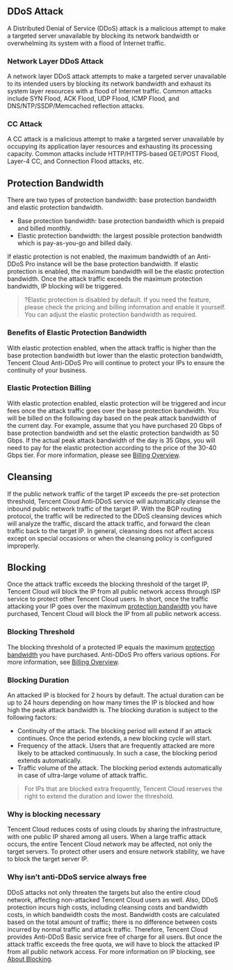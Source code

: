 ## DDoS Attack
A Distributed Denial of Service (DDoS) attack is a malicious attempt to make a targeted server unavailable by blocking its network bandwidth or overwhelming its system with a flood of Internet traffic. 
### Network Layer DDoS Attack 
A network layer DDoS attack attempts to make a targeted server unavailable to its intended users by blocking its network bandwidth and exhaust its system layer resources with a flood of Internet traffic. 
Common attacks include SYN Flood, ACK Flood, UDP Flood, ICMP Flood, and DNS/NTP/SSDP/Memcached reflection attacks. 
### CC Attack 
A CC attack is a malicious attempt to make a targeted server unavailable by occupying its application layer resources and exhausting its processing capacity. 
Common attacks include HTTP/HTTPS-based GET/POST Flood, Layer-4 CC, and Connection Flood attacks, etc.
<span id="fhfz"></span>
## Protection Bandwidth
There are two types of protection bandwidth: base protection bandwidth and elastic protection bandwidth. 
- Base protection bandwidth: base protection bandwidth which is prepaid and billed monthly. 
- Elastic protection bandwidth: the largest possible protection bandwidth which is pay-as-you-go and billed daily. 

If elastic protection is not enabled, the maximum bandwidth of an Anti-DDoS Pro instance will be the base protection bandwidth. If elastic protection is enabled, the maximum bandwidth will be the elastic protection bandwidth. Once the attack traffic exceeds the maximum protection bandwidth, IP blocking will be triggered. 
>?Elastic protection is disabled by default. If you need the feature, please check the pricing and billing information and enable it yourself. You can adjust the elastic protection bandwidth as required. 
### Benefits of Elastic Protection Bandwidth 
With elastic protection enabled, when the attack traffic is higher than the base protection bandwidth but lower than the elastic protection bandwidth, Tencent Cloud Anti-DDoS Pro will continue to protect your IPs to ensure the continuity of your business. 
### Elastic Protection Billing 
With elastic protection enabled, elastic protection will be triggered and incur fees once the attack traffic goes over the base protection bandwidth. You will be billed on the following day based on the peak attack bandwidth of the current day. 
For example, assume that you have purchased 20 Gbps of base protection bandwidth and set the elastic protection bandwidth as 50 Gbps. If the actual peak attack bandwidth of the day is 35 Gbps, you will need to pay for the elastic protection according to the price of the 30-40 Gbps tier. 
For more information, please see [Billing Overview](https://intl.cloud.tencent.com/document/product/1029/31747). 
## Cleansing
If the public network traffic of the target IP exceeds the pre-set protection threshold, Tencent Cloud Anti-DDoS service will automatically cleanse the inbound public network traffic of the target IP. With the BGP routing protocol, the traffic will be redirected to the DDoS cleansing devices which will analyze the traffic, discard the attack traffic, and forward the clean traffic back to the target IP. 
In general, cleansing does not affect access except on special occasions or when the cleansing policy is configured improperly. 
## Blocking
Once the attack traffic exceeds the blocking threshold of the target IP, Tencent Cloud will block the IP from all public network access through ISP service to protect other Tencent Cloud users. In short, once the traffic attacking your IP goes over the maximum [protection bandwidth](#fhfz) you have purchased, Tencent Cloud will block the IP from all public network access.
### Blocking Threshold 
The blocking threshold of a protected IP equals the maximum [protection bandwidth](#fhfz) you have purchased. Anti-DDoS Pro offers various options. For more information, see [Billing Overview](https://intl.cloud.tencent.com/document/product/1029/31747). 
### Blocking Duration 
An attacked IP is blocked for 2 hours by default. The actual duration can be up to 24 hours depending on how many times the IP is blocked and how high the peak attack bandwidth is. 
The blocking duration is subject to the following factors: 
- Continuity of the attack. The blocking period will extend if an attack continues. Once the period extends, a new blocking cycle will start. 
- Frequency of the attack. Users that are frequently attacked are more likely to be attacked continuously. In such a case, the blocking period extends automatically. 
- Traffic volume of the attack. The blocking period extends automatically in case of ultra-large volume of attack traffic. 

>For IPs that are blocked extra frequently, Tencent Cloud reserves the right to extend the duration and lower the threshold. 

### Why is blocking necessary 
Tencent Cloud reduces costs of using clouds by sharing the infrastructure, with one public IP shared among all users. When a large traffic attack occurs, the entire Tencent Cloud network may be affected, not only the target servers. To protect other users and ensure network stability, we have to block the target server IP. 

### Why isn’t anti-DDoS service always free 
DDoS attacks not only threaten the targets but also the entire cloud network, affecting non-attacked Tencent Cloud users as well. Also, DDoS protection incurs high costs, including cleansing costs and bandwidth costs, in which bandwidth costs the most. Bandwidth costs are calculated based on the total amount of traffic; there is no difference between costs incurred by normal traffic and attack traffic. 
Therefore, Tencent Cloud provides Anti-DDoS Basic service free of charge for all users. But once the attack traffic exceeds the free quota, we will have to block the attacked IP from all public network access.
For more information on IP blocking, see [About Blocking](https://intl.cloud.tencent.com/document/product/1029/31772).
